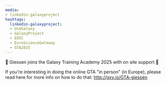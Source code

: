 ```yaml
---
media:
- linkedin-galaxyproject
hashtags:
  linkedin-galaxyproject:
  - UseGalaxy
  - GalaxyProject
  - EOSC
  - EuroScienceGateway
  - GTA2025
---
```

🌠 Giessen joins the Galaxy Training Academy 2025 with on site support 🎉

If you're interesting in doing the online GTA "in person" (in Europe), please read here for more info on how to do that:
http://gxy.io/GTA-giessen
